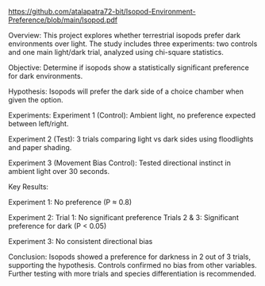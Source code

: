 https://github.com/atalapatra72-bit/Isopod-Environment-Preference/blob/main/Isopod.pdf

Overview:
This project explores whether terrestrial isopods prefer dark environments over light. The study includes three experiments: two controls and one main light/dark trial, analyzed using chi-square statistics.

Objective:
Determine if isopods show a statistically significant preference for dark environments.

Hypothesis:
Isopods will prefer the dark side of a choice chamber when given the option.

Experiments:
Experiment 1 (Control): Ambient light, no preference expected between left/right.

Experiment 2 (Test): 3 trials comparing light vs dark sides using floodlights and paper shading.

Experiment 3 (Movement Bias Control): Tested directional instinct in ambient light over 30 seconds.

Key Results:

Experiment 1: No preference (P ≈ 0.8)

Experiment 2:
Trial 1: No significant preference
Trials 2 & 3: Significant preference for dark (P < 0.05)

Experiment 3: No consistent directional bias

Conclusion:
Isopods showed a preference for darkness in 2 out of 3 trials, supporting the hypothesis. Controls confirmed no bias from other variables. Further testing with more trials and species differentiation is recommended.
